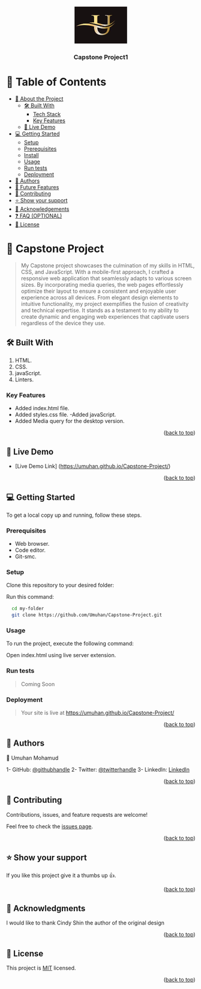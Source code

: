 <a name="readme-top"></a>

<div align="center">
  
  <img src="./images/Umu.jpg" alt="logo" width="140"  height="auto" />
  <br/>

  <h3><b>Capstone Project1</b></h3>

</div>

<!-- Table of contents -->

# 📗 Table of Contents

- [📖 About the Project](#about-project)
  - [🛠 Built With](#built-with)
    - [Tech Stack](#tech-stack)
    - [Key Features](#key-features)
  - [🚀 Live Demo](#live-demo)
- [💻 Getting Started](#getting-started)
  - [Setup](#setup)
  - [Prerequisites](#prerequisites)
  - [Install](#install)
  - [Usage](#usage)
  - [Run tests](#run-tests)
  - [Deployment](#deployment)
- [👥 Authors](#authors)
- [🔭 Future Features](#future-features)
- [🤝 Contributing](#contributing)
- [⭐️ Show your support](#support)
- [🙏 Acknowledgements](#acknowledgements)
- [❓ FAQ (OPTIONAL)](#faq)
- [📝 License](#license)

<!-- PROJECT DESCRIPTION -->

# 📖 Capstone Project <a name="about-project"></a>

> My Capstone project showcases the culmination of my skills in HTML, CSS, and JavaScript. With a mobile-first approach, I crafted a responsive web application that seamlessly adapts to various screen sizes. By incorporating media queries, the web pages effortlessly optimize their layout to ensure a consistent and enjoyable user experience across all devices. From elegant design elements to intuitive functionality, my project exemplifies the fusion of creativity and technical expertise. It stands as a testament to my ability to create dynamic and engaging web experiences that captivate users regardless of the device they use.

## 🛠 Built With <a name="built-with"></a>

1. HTML.
2. CSS.
3. javaScript.
4. Linters.

<!-- Features -->

### Key Features <a name="key-features"></a>

- Added index.html file.
- Added styles.css file.
  -Added javaScript.
- Added Media query for the desktop version.

<p align="right">(<a href="#readme-top">back to top</a>)</p>

<!-- LIVE DEMO -->

## 🚀 Live Demo <a name="live-demo"></a>

- [Live Demo Link] (https://umuhan.github.io/Capstone-Project/)

<p align="right">(<a href="#readme-top">back to top</a>)</p>

<!-- GETTING STARTED -->

## 💻 Getting Started <a name="getting-started"></a>

To get a local copy up and running, follow these steps.

### Prerequisites

- Web browser.
- Code editor.
- Git-smc.

### Setup

Clone this repository to your desired folder:

Run this command:

```sh
  cd my-folder
  git clone https://github.com/Umuhan/Capstone-Project.git
```

### Usage

To run the project, execute the following command:

Open index.html using live server extension.

### Run tests

> Coming Soon

### Deployment

> Your site is live at https://umuhan.github.io/Capstone-Project/

<p align="right">(<a href="#readme-top">back to top</a>)</p>

<!-- AUTHORS -->

## 👥 Authors <a name="authors"></a>

👤 Umuhan Mohamud

1- GitHub: [@githubhandle](https://github.com/Umuhan)
2- Twitter: [@twitterhandle](https://twitter.com/HannyUmuhan)
3- LinkedIn: [LinkedIn](https://www.linkedin.com/in/umuhan-mohamud/)

<p align="right">(<a href="#readme-top">back to top</a>)</p>

<!-- CONTRIBUTING -->

## 🤝 Contributing <a name="contributing"></a>

Contributions, issues, and feature requests are welcome!

Feel free to check the [issues page](../../issues/).

<p align="right">(<a href="#readme-top">back to top</a>)</p>

<!-- SUPPORT -->

## ⭐️ Show your support <a name="support"></a>

If you like this project give it a thumbs up 👍.

<p align="right">(<a href="#readme-top">back to top</a>)</p>

<!-- ACKNOWLEDGEMENTS -->

## 🙏 Acknowledgments <a name="acknowledgements"></a>

I would like to thank Cindy Shin the author of the original design

<p align="right">(<a href="#readme-top">back to top</a>)</p>

## 📝 License <a name="license"></a>

This project is [MIT](./LICENSE) licensed.

<p align="right">(<a href="#readme-top">back to top</a>)</p>
